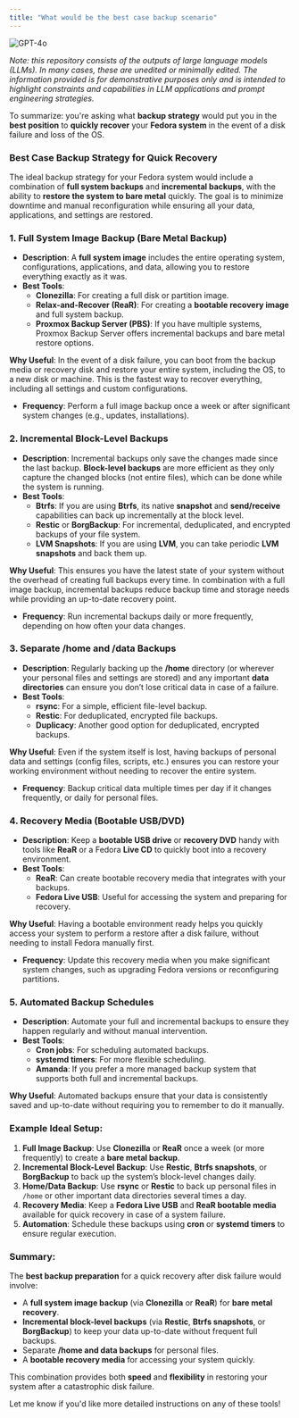 ```yaml
---
title: "What would be the best case backup scenario"
---
```

![GPT-4o](https://img.shields.io/badge/GPT--4o-3333FF?style=for-the-badge&logo=openai&logoColor=white)



*Note: this repository consists of the outputs of large language models (LLMs). In many cases, these are unedited or minimally edited. The information provided is for demonstrative purposes only and is intended to highlight constraints and capabilities in LLM applications and prompt engineering strategies.*


To summarize: you're asking what **backup strategy** would put you in the **best position** to **quickly recover** your **Fedora system** in the event of a disk failure and loss of the OS.

### Best Case Backup Strategy for Quick Recovery

The ideal backup strategy for your Fedora system would include a combination of **full system backups** and **incremental backups**, with the ability to **restore the system to bare metal** quickly. The goal is to minimize downtime and manual reconfiguration while ensuring all your data, applications, and settings are restored.

### 1. **Full System Image Backup (Bare Metal Backup)**
   - **Description**: A **full system image** includes the entire operating system, configurations, applications, and data, allowing you to restore everything exactly as it was.
   - **Best Tools**: 
     - **Clonezilla**: For creating a full disk or partition image.
     - **Relax-and-Recover (ReaR)**: For creating a **bootable recovery image** and full system backup.
     - **Proxmox Backup Server (PBS)**: If you have multiple systems, Proxmox Backup Server offers incremental backups and bare metal restore options.

   **Why Useful**: In the event of a disk failure, you can boot from the backup media or recovery disk and restore your entire system, including the OS, to a new disk or machine. This is the fastest way to recover everything, including all settings and custom configurations.

   - **Frequency**: Perform a full image backup once a week or after significant system changes (e.g., updates, installations).

### 2. **Incremental Block-Level Backups**
   - **Description**: Incremental backups only save the changes made since the last backup. **Block-level backups** are more efficient as they only capture the changed blocks (not entire files), which can be done while the system is running.
   - **Best Tools**:
     - **Btrfs**: If you are using **Btrfs**, its native **snapshot** and **send/receive** capabilities can back up incrementally at the block level.
     - **Restic** or **BorgBackup**: For incremental, deduplicated, and encrypted backups of your file system.
     - **LVM Snapshots**: If you are using **LVM**, you can take periodic **LVM snapshots** and back them up.

   **Why Useful**: This ensures you have the latest state of your system without the overhead of creating full backups every time. In combination with a full image backup, incremental backups reduce backup time and storage needs while providing an up-to-date recovery point.

   - **Frequency**: Run incremental backups daily or more frequently, depending on how often your data changes.

### 3. **Separate /home and /data Backups**
   - **Description**: Regularly backing up the **/home** directory (or wherever your personal files and settings are stored) and any important **data directories** can ensure you don’t lose critical data in case of a failure.
   - **Best Tools**:
     - **rsync**: For a simple, efficient file-level backup.
     - **Restic**: For deduplicated, encrypted file backups.
     - **Duplicacy**: Another good option for deduplicated, encrypted backups.

   **Why Useful**: Even if the system itself is lost, having backups of personal data and settings (config files, scripts, etc.) ensures you can restore your working environment without needing to recover the entire system.

   - **Frequency**: Backup critical data multiple times per day if it changes frequently, or daily for personal files.

### 4. **Recovery Media (Bootable USB/DVD)**
   - **Description**: Keep a **bootable USB drive** or **recovery DVD** handy with tools like **ReaR** or a Fedora **Live CD** to quickly boot into a recovery environment.
   - **Best Tools**:
     - **ReaR**: Can create bootable recovery media that integrates with your backups.
     - **Fedora Live USB**: Useful for accessing the system and preparing for recovery.

   **Why Useful**: Having a bootable environment ready helps you quickly access your system to perform a restore after a disk failure, without needing to install Fedora manually first.

   - **Frequency**: Update this recovery media when you make significant system changes, such as upgrading Fedora versions or reconfiguring partitions.

### 5. **Automated Backup Schedules**
   - **Description**: Automate your full and incremental backups to ensure they happen regularly and without manual intervention.
   - **Best Tools**:
     - **Cron jobs**: For scheduling automated backups.
     - **systemd timers**: For more flexible scheduling.
     - **Amanda**: If you prefer a more managed backup system that supports both full and incremental backups.

   **Why Useful**: Automated backups ensure that your data is consistently saved and up-to-date without requiring you to remember to do it manually.

### Example Ideal Setup:
1. **Full Image Backup**: Use **Clonezilla** or **ReaR** once a week (or more frequently) to create a **bare metal backup**.
2. **Incremental Block-Level Backup**: Use **Restic**, **Btrfs snapshots**, or **BorgBackup** to back up the system’s block-level changes daily.
3. **Home/Data Backup**: Use **rsync** or **Restic** to back up personal files in `/home` or other important data directories several times a day.
4. **Recovery Media**: Keep a **Fedora Live USB** and **ReaR bootable media** available for quick recovery in case of a system failure.
5. **Automation**: Schedule these backups using **cron** or **systemd timers** to ensure regular execution.

### Summary:
The **best backup preparation** for a quick recovery after disk failure would involve:
- A **full system image backup** (via **Clonezilla** or **ReaR**) for **bare metal recovery**.
- **Incremental block-level backups** (via **Restic**, **Btrfs snapshots**, or **BorgBackup**) to keep your data up-to-date without frequent full backups.
- Separate **/home and data backups** for personal files.
- A **bootable recovery media** for accessing your system quickly.

This combination provides both **speed** and **flexibility** in restoring your system after a catastrophic disk failure.

Let me know if you'd like more detailed instructions on any of these tools!